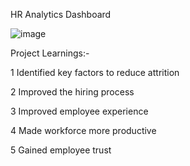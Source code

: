 HR Analytics Dashboard

![image](https://github.com/user-attachments/assets/27451f3c-ea2e-4f0f-8f2e-bdcaa14d2d5d)

Project Learnings:-

1 Identified key factors to reduce attrition

2 Improved the hiring process

3 Improved employee experience

4 Made workforce more productive

5 Gained employee trust
